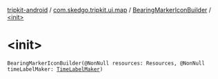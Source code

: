 [tripkit-android](../../index.md) / [com.skedgo.tripkit.ui.map](../index.md) / [BearingMarkerIconBuilder](index.md) / [&lt;init&gt;](./-init-.md)

# &lt;init&gt;

`BearingMarkerIconBuilder(@NonNull resources: Resources, @NonNull timeLabelMaker: `[`TimeLabelMaker`](../-time-label-maker/index.md)`)`